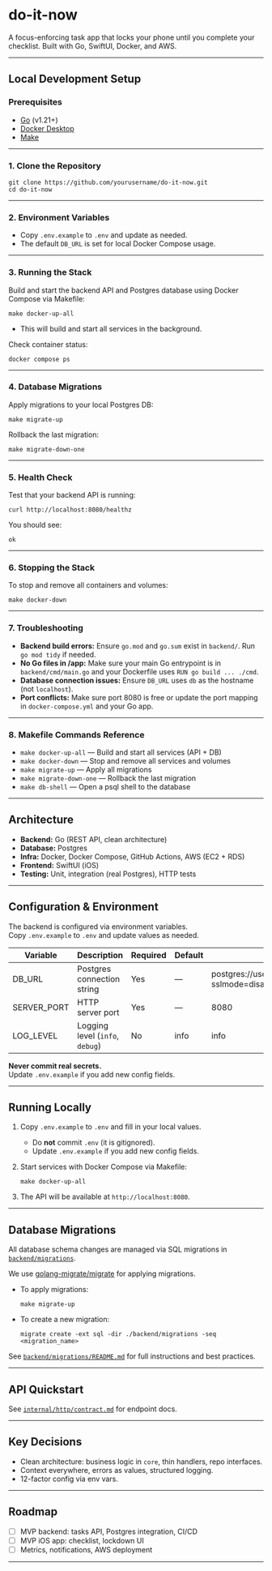 # do-it-now

A focus-enforcing task app that locks your phone until you complete your checklist. Built with Go, SwiftUI, Docker, and AWS.

---

## Local Development Setup

### Prerequisites

- [Go](https://golang.org/doc/install) (v1.21+)
- [Docker Desktop](https://www.docker.com/products/docker-desktop/)
- [Make](https://www.gnu.org/software/make/)

---

### 1. Clone the Repository

```
git clone https://github.com/yourusername/do-it-now.git
cd do-it-now
```

---

### 2. Environment Variables

- Copy `.env.example` to `.env` and update as needed.
- The default `DB_URL` is set for local Docker Compose usage.

---

### 3. Running the Stack

Build and start the backend API and Postgres database using Docker Compose via Makefile:

```
make docker-up-all
```

- This will build and start all services in the background.

Check container status:

```
docker compose ps
```

---

### 4. Database Migrations

Apply migrations to your local Postgres DB:

```
make migrate-up
```

Rollback the last migration:

```
make migrate-down-one
```

---

### 5. Health Check

Test that your backend API is running:

```
curl http://localhost:8080/healthz
```

You should see:

```
ok
```

---

### 6. Stopping the Stack

To stop and remove all containers and volumes:

```
make docker-down
```

---

### 7. Troubleshooting

- **Backend build errors:** Ensure `go.mod` and `go.sum` exist in `backend/`. Run `go mod tidy` if needed.
- **No Go files in /app:** Make sure your main Go entrypoint is in `backend/cmd/main.go` and your Dockerfile uses `RUN go build ... ./cmd`.
- **Database connection issues:** Ensure `DB_URL` uses `db` as the hostname (not `localhost`).
- **Port conflicts:** Make sure port 8080 is free or update the port mapping in `docker-compose.yml` and your Go app.

---

### 8. Makefile Commands Reference

- `make docker-up-all` — Build and start all services (API + DB)
- `make docker-down` — Stop and remove all services and volumes
- `make migrate-up` — Apply all migrations
- `make migrate-down-one` — Rollback the last migration
- `make db-shell` — Open a psql shell to the database

---

## Architecture

- **Backend:** Go (REST API, clean architecture)
- **Database:** Postgres
- **Infra:** Docker, Docker Compose, GitHub Actions, AWS (EC2 + RDS)
- **Frontend:** SwiftUI (iOS)
- **Testing:** Unit, integration (real Postgres), HTTP tests

---

## Configuration & Environment

The backend is configured via environment variables.  
Copy `.env.example` to `.env` and update values as needed.

| Variable      | Description                        | Required | Default | Example Value                                         |
|---------------|------------------------------------|----------|---------|-------------------------------------------------------|
| DB_URL        | Postgres connection string         | Yes      | —       | postgres://user:password@db:5432/doitnow?sslmode=disable |
| SERVER_PORT   | HTTP server port                   | Yes      | —       | 8080                                                  |
| LOG_LEVEL     | Logging level (`info`, `debug`)    | No       | info    | info                                                  |

**Never commit real secrets.**  
Update `.env.example` if you add new config fields.

---

## Running Locally

1. Copy `.env.example` to `.env` and fill in your local values.
   - Do **not** commit `.env` (it is gitignored).
   - Update `.env.example` if you add new config fields.
   
2. Start services with Docker Compose via Makefile:

   ```
   make docker-up-all
   ```

3. The API will be available at `http://localhost:8080`.

---

## Database Migrations

All database schema changes are managed via SQL migrations in [`backend/migrations`](backend/migrations).

We use [golang-migrate/migrate](https://github.com/golang-migrate/migrate) for applying migrations.

- To apply migrations:  
  ```
  make migrate-up
  ```
- To create a new migration:
  ```
  migrate create -ext sql -dir ./backend/migrations -seq <migration_name>
  ```

See [`backend/migrations/README.md`](backend/migrations/README.md) for full instructions and best practices.

---

## API Quickstart

See [`internal/http/contract.md`](backend/internal/http/contract.md) for endpoint docs.

---

## Key Decisions

- Clean architecture: business logic in `core`, thin handlers, repo interfaces.
- Context everywhere, errors as values, structured logging.
- 12-factor config via env vars.

---

## Roadmap

- [ ] MVP backend: tasks API, Postgres integration, CI/CD
- [ ] MVP iOS app: checklist, lockdown UI
- [ ] Metrics, notifications, AWS deployment

---
